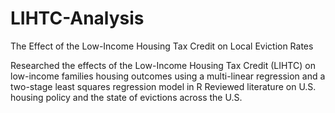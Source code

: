 # LIHTC-Analysis

The Effect of the Low-Income Housing Tax Credit on Local Eviction Rates

Researched the effects of the Low-Income Housing Tax Credit (LIHTC) on low-income families housing outcomes using a multi-linear regression and a two-stage least squares regression model in R
Reviewed literature on U.S. housing policy and the state of evictions across the U.S.
